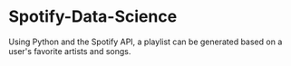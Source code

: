 # Spotify-Data-Science
Using Python and the Spotify API, a playlist can be generated based on a user's favorite artists and songs.
